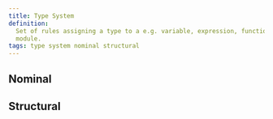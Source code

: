 ```yaml
---
title: Type System
definition:
  Set of rules assigning a type to a e.g. variable, expression, function,
  module.
tags: type system nominal structural
---
```


## Nominal

## Structural
